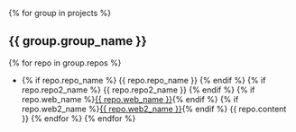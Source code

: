 
{% for group in projects %}
## {{ group.group_name }}
{% for repo in group.repos %}
* {% if repo.repo_name %} {{ repo.repo_name }} <object data="assets/shields/{{ repo.repo_name | split: '/' | join: '-' }}.svg" type="image/svg+xml" align="top"></object> {% endif %} {% if repo.repo2_name %} {{ repo.repo2_name }} <object data="assets/shields/{{ repo.repo2_name | split: '/' | join: '-' }}.svg" type="image/svg+xml" align="top"></object> {% endif %} {% if repo.web_name %}<a href="{{ repo.web_url }}" target="blank">{{ repo.web_name }}</a>{% endif %} {% if repo.web2_name %}<a href="{{ repo.web2_url }}" target="blank">{{ repo.web2_name }}</a>{% endif %} {{ repo.content }} {% endfor %}
{% endfor %}


